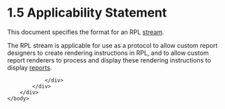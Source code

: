 <html dir="LTR" xmlns:mshelp="http://msdn.microsoft.com/mshelp" xmlns:ddue="http://ddue.schemas.microsoft.com/authoring/2003/5" xmlns:xlink="http://www.w3.org/1999/xlink" xmlns:tool="http://www.microsoft.com/tooltip">
    <head>
        <meta http-equiv="Content-Type" content="text/html; CHARSET=utf-8"></meta>
        <meta name="save" content="history"></meta>
        <title>1.5 Applicability Statement</title>
        <xml>
            <mshelp:toctitle title="1.5 Applicability Statement"></mshelp:toctitle>
            <mshelp:rltitle title="[MS-RPL]: Applicability Statement"></mshelp:rltitle>
            <mshelp:keyword index="A" term="d57f37b0-1f8e-4ad7-bd7b-7a49117dd404"></mshelp:keyword>
            <mshelp:attr name="DCSext.ContentType" value="open specification"></mshelp:attr>
            <mshelp:attr name="AssetID" value="d57f37b0-1f8e-4ad7-bd7b-7a49117dd404"></mshelp:attr>
            <mshelp:attr name="TopicType" value="kbRef"></mshelp:attr>
            <mshelp:attr name="DCSext.Title" value="[MS-RPL]: Applicability Statement" />
        </xml>
    </head>
    <body>
        <div id="header">
            <h1 class="heading">1.5 Applicability Statement</h1>
        </div>
        <div id="mainSection">
            <div id="mainBody">
                <div id="allHistory" class="saveHistory"></div>
                <div id="sectionSection0" class="section" name="collapseableSection">
                    

<p>This document specifies the format for an RPL <a href="75ae48f7-746b-4b41-919c-6699fa28b3ef.htm#gt_f3529cd8-50da-4f36-aa0b-66af455edbb6">stream</a>.</p>

<p>The RPL stream is applicable for use as a protocol to allow
custom report designers to create rendering instructions in RPL, and to allow
custom report renderers to process and display these rendering instructions to
display <a href="75ae48f7-746b-4b41-919c-6699fa28b3ef.htm#gt_556439b8-0249-44d1-894c-6c7dbd8f0a00">reports</a>.</p>


                </div>
            </div>
        </div>
    </body>
</html>